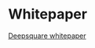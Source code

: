 # Whitepaper
[Deepsquare whitepaper](https://github.com/deepsquare-io/Whitepaper/releases/download/v1.01/DeepSquare-WhitePaper.v1.01.pdf)
